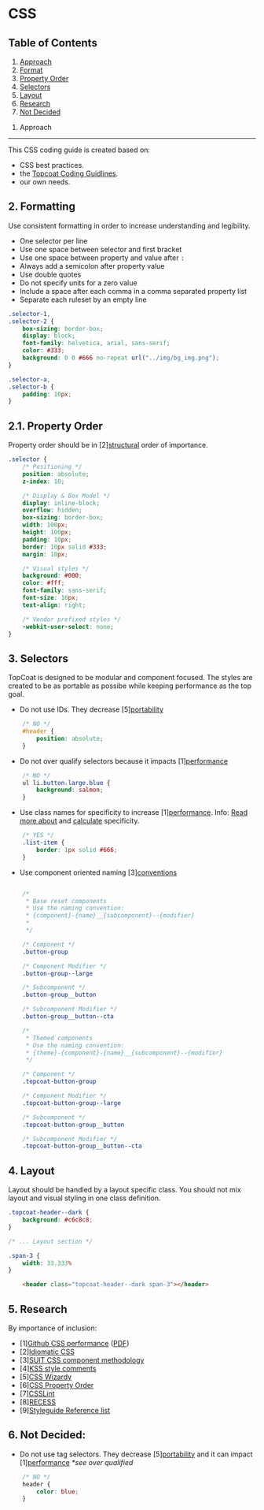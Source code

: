 CSS
===

Table of Contents
-----------------
1. [Approach](#approach)
2. [Format](#format)
  1. [Property Order](#property-order)
3. [Selectors](#selectors)
4. [Layout](#layout)
5. [Research](#research)
5. [Not Decided](#not-decided)


<a name="approach"></a>
1. Approach
-----------

This CSS coding guide is created based on:
* CSS best practices.
* the [Topcoat Coding Guidlines](https://github.com/topcoat/topcoat/wiki/Coding-Guidelines).
* our own needs.


<a name="format"></a>
2. Formatting
-----------

Use consistent formatting in order to increase understanding and legibility.

* One selector per line
* Use one space between selector and first bracket
* Use one space between property and value after `:`
* Always add a semicolon after property value
* Use double quotes
* Do not specify units for a zero value
* Include a space after each comma in a comma separated property list
* Separate each ruleset by an empty line

```css
.selector-1,
.selector-2 {
    box-sizing: border-box;
    display: block;
    font-family: helvetica, arial, sans-serif;
    color: #333;
    background: 0 0 #666 no-repeat url("../img/bg_img.png");
}

.selector-a,
.selector-b {
    padding: 10px;
}

```

<a name="property-order"></a>
2.1. Property Order
-----------

Property order should be in [2][structural](#2) order of importance.

```css
.selector {
    /* Positioning */
    position: absolute;
    z-index: 10;

    /* Display & Box Model */
    display: inline-block;
    overflow: hidden;
    box-sizing: border-box;
    width: 100px;
    height: 100px;
    padding: 10px;
    border: 10px solid #333;
    margin: 10px;

    /* Visual styles */
    background: #000;
    color: #fff;
    font-family: sans-serif;
    font-size: 16px;
    text-align: right;

    /* Vendor prefixed styles */
    -webkit-user-select: none;
}
```



<a name="selectors"></a>
3. Selectors
------------

TopCoat is designed to be modular and component focused. The styles are created to be
as portable as possibe while keeping performance as the top goal.

* Do not use IDs. They decrease [5][portability](#5)
```css
    /* NO */
    #header {
        position: absolute;
    }

```

* Do not over qualify selectors because it impacts [1][performance](#1)
```css
    /* NO */
    ul li.button.large.blue {
        background: salmon;
    }
```

* Use class names for specificity to increase [1][performance](#1). Info: [Read more about](http://coding.smashingmagazine.com/2007/07/27/css-specificity-things-you-should-know/) and [calculate](http://josh.github.io/css-explain/) specificity.
```css
    /* YES */
    .list-item {
        border: 1px solid #666;
    }
```

* Use component oriented naming [3][conventions](#3)
```css

    /*
     * Base reset components
     * Use the naming convention:
     * {component}-{name}__{subcomponent}--{modifier}
     * 
     */

    /* Component */
    .button-group

    /* Component Modifier */
    .button-group--large

    /* Subcomponent */
    .button-group__button

    /* Subcomponent Modifier */
    .button-group__button--cta

    /*
     * Themed components
     * Use the naming convention:
     * {theme}-{component}-{name}__{subcomponent}--{modifier}
     */

    /* Component */
    .topcoat-button-group

    /* Component Modifier */
    .topcoat-button-group--large

    /* Subcomponent */
    .topcoat-button-group__button

    /* Subcomponent Modifier */
    .topcoat-button-group__button--cta

```



<a name="layout"></a>
4. Layout
------
Layout should be handled by a layout specific class. You should not mix layout and
visual styling in one class definition.

```css
.topcoat-header--dark {
    background: #c6c8c8;
}

/* ... Layout section */

.span-3 {
    width: 33.333%
}

```

```html
    <header class="topcoat-header--dark span-3"></header>
```


<a name="research"></a>
5. Research
--------

By importance of inclusion:

* [<a name="1">1</a>][Github CSS performance](https://vimeo.com/54990931) ([PDF](https://speakerdeck.com/jonrohan/githubs-css-performance))
* [<a name="2">2</a>][Idiomatic CSS](https://github.com/necolas/idiomatic-css)
* [<a name="3">3</a>][SUIT CSS component methodology](https://github.com/necolas/suit)
* [<a name="4">4</a>][KSS style comments](https://github.com/kneath/kss)
* [<a name="5">5</a>][CSS Wizardy](https://github.com/csswizardry/CSS-Guidelines)
* [<a name="6">6</a>][CSS Property Order](http://css-tricks.com/poll-results-how-do-you-order-your-css-properties/)
* [<a name="7">7</a>][CSSLint](https://github.com/stubbornella/csslint)
* [<a name="8">8</a>][RECESS](http://twitter.github.com/recess/)
* [<a name="9">9</a>][Styleguide Reference list](http://css-tricks.com/css-style-guides/)


<a name="not-decided"></a>
6. Not Decided:
--------


* Do not use tag selectors. They decrease [5][portability](#5) and it can impact [1][performance](#1) _*see over qualified_
```css
    /* NO */
    header {
        color: blue;
    }
```
